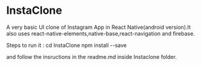 # InstaClone
A very basic UI clone of Instagram App in React Native(android version).It also uses react-native-elements,native-base,react-navigation and firebase.

Steps to run it :
cd InstaClone
npm install --save

and follow the insructions in the readme.md inside Instaclone folder.


